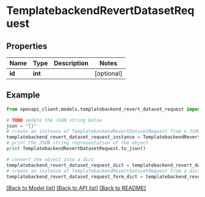 # TemplatebackendRevertDatasetRequest


## Properties

Name | Type | Description | Notes
------------ | ------------- | ------------- | -------------
**id** | **int** |  | [optional] 

## Example

```python
from openapi_client.models.templatebackend_revert_dataset_request import TemplatebackendRevertDatasetRequest

# TODO update the JSON string below
json = "{}"
# create an instance of TemplatebackendRevertDatasetRequest from a JSON string
templatebackend_revert_dataset_request_instance = TemplatebackendRevertDatasetRequest.from_json(json)
# print the JSON string representation of the object
print TemplatebackendRevertDatasetRequest.to_json()

# convert the object into a dict
templatebackend_revert_dataset_request_dict = templatebackend_revert_dataset_request_instance.to_dict()
# create an instance of TemplatebackendRevertDatasetRequest from a dict
templatebackend_revert_dataset_request_form_dict = templatebackend_revert_dataset_request.from_dict(templatebackend_revert_dataset_request_dict)
```
[[Back to Model list]](../README.md#documentation-for-models) [[Back to API list]](../README.md#documentation-for-api-endpoints) [[Back to README]](../README.md)


